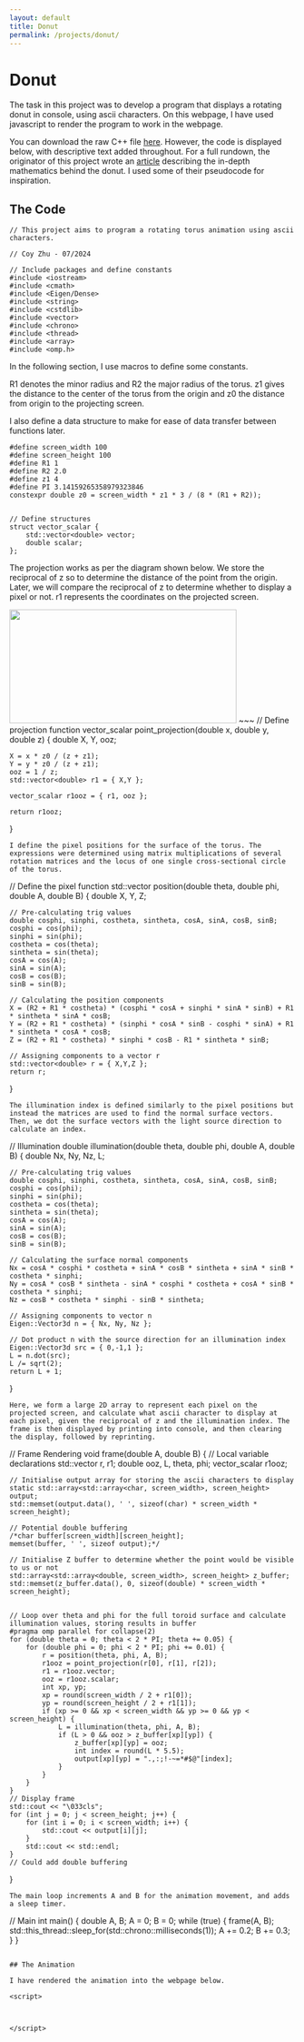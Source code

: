 ```yaml
---
layout: default
title: Donut
permalink: /projects/donut/
---
```


<head>
    <script src="/files/donut.js"></script>
    <script type="text/javascript" async src="https://cdnjs.cloudflare.com/ajax/libs/mathjax/2.7.0/MathJax.js?config=TeX-AMS-MML_HTMLorMML"></script>
</head>

# Donut

The task in this project was to develop a program that displays a rotating donut in console, using ascii characters.
On this webpage, I have used javascript to render the program to work in the webpage.

You can download the raw C++ file <a href="/files/Donut.cpp" download>here</a>.
However, the code is displayed below, with descriptive text added throughout. For a full rundown, the originator of this project wrote an <a href="https://www.a1k0n.net/2011/07/20/donut-math.html">article</a> describing the in-depth mathematics behind the donut. I used some of their pseudocode for inspiration.

## The Code
~~~
// This project aims to program a rotating torus animation using ascii characters.

// Coy Zhu - 07/2024

// Include packages and define constants
#include <iostream>
#include <cmath>
#include <Eigen/Dense>
#include <string>
#include <cstdlib>
#include <vector>
#include <chrono>
#include <thread>
#include <array>
#include <omp.h>
~~~
In the following section, I use macros to define some constants.

R1 denotes the minor radius and R2 the major radius of the torus.
z1 gives the distance to the center of the torus from the origin and z0 the distance from origin to the projecting screen.

I also define a data structure to make for ease of data transfer between functions later.
~~~
#define screen_width 100
#define screen_height 100
#define R1 1
#define R2 2.0
#define z1 4
#define PI 3.14159265358979323846
constexpr double z0 = screen_width * z1 * 3 / (8 * (R1 + R2));


// Define structures
struct vector_scalar {
	std::vector<double> vector;
	double scalar;
};
~~~
The projection works as per the diagram shown below. We store the reciprocal of z so to determine the distance of the point from the origin. Later, we will compare the reciprocal of z to determine whether to display a pixel or not. r1 represents the coordinates on the projected screen.

<img src="/files/perspective.png" alt="" width="400" height="200">
~~~
// Define projection function
vector_scalar point_projection(double x, double y, double z) {
	double X, Y, ooz;

	X = x * z0 / (z + z1);
	Y = y * z0 / (z + z1);
	ooz = 1 / z;
	std::vector<double> r1 = { X,Y };

	vector_scalar r1ooz = { r1, ooz };

	return r1ooz;
}
~~~
I define the pixel positions for the surface of the torus. The expressions were determined using matrix multiplications of several rotation matrices and the locus of one single cross-sectional circle of the torus.
~~~
// Define the pixel function
std::vector<double> position(double theta, double phi, double A, double B) {
	double X, Y, Z;

	// Pre-calculating trig values
	double cosphi, sinphi, costheta, sintheta, cosA, sinA, cosB, sinB;
	cosphi = cos(phi);
	sinphi = sin(phi);
	costheta = cos(theta);
	sintheta = sin(theta);
	cosA = cos(A);
	sinA = sin(A);
	cosB = cos(B);
	sinB = sin(B);

	// Calculating the position components
	X = (R2 + R1 * costheta) * (cosphi * cosA + sinphi * sinA * sinB) + R1 * sintheta * sinA * cosB;
	Y = (R2 + R1 * costheta) * (sinphi * cosA * sinB - cosphi * sinA) + R1 * sintheta * cosA * cosB;
	Z = (R2 + R1 * costheta) * sinphi * cosB - R1 * sintheta * sinB;

	// Assigning components to a vector r
	std::vector<double> r = { X,Y,Z };
	return r;
}
~~~
The illumination index is defined similarly to the pixel positions but instead the matrices are used to find the normal surface vectors. Then, we dot the surface vectors with the light source direction to calculate an index.
~~~
// Illumination
double illumination(double theta, double phi, double A, double B) {
	double Nx, Ny, Nz, L;

	// Pre-calculating trig values
	double cosphi, sinphi, costheta, sintheta, cosA, sinA, cosB, sinB;
	cosphi = cos(phi);
	sinphi = sin(phi);
	costheta = cos(theta);
	sintheta = sin(theta);
	cosA = cos(A);
	sinA = sin(A);
	cosB = cos(B);
	sinB = sin(B);

	// Calculating the surface normal components
	Nx = cosA * cosphi * costheta + sinA * cosB * sintheta + sinA * sinB * costheta * sinphi;
	Ny = cosA * cosB * sintheta - sinA * cosphi * costheta + cosA * sinB * costheta * sinphi;
	Nz = cosB * costheta * sinphi - sinB * sintheta;

	// Assigning components to vector n
	Eigen::Vector3d n = { Nx, Ny, Nz };

	// Dot product n with the source direction for an illumination index
	Eigen::Vector3d src = { 0,-1,1 };
	L = n.dot(src);
	L /= sqrt(2);
	return L + 1;
}
~~~
Here, we form a large 2D array to represent each pixel on the projected screen, and calculate what ascii character to display at each pixel, given the reciprocal of z and the illumination index. The frame is then displayed by printing into console, and then clearing the display, followed by reprinting.
~~~
// Frame Rendering
void frame(double A, double B) {
	// Local variable declarations
	std::vector<double> r, r1;
	double ooz, L, theta, phi;
	vector_scalar r1ooz;

	// Initialise output array for storing the ascii characters to display
	static std::array<std::array<char, screen_width>, screen_height> output;
	std::memset(output.data(), ' ', sizeof(char) * screen_width * screen_height);

	// Potential double buffering
	/*char buffer[screen_width][screen_height];
	memset(buffer, ' ', sizeof output);*/

	// Initialise Z buffer to determine whether the point would be visible to us or not
	std::array<std::array<double, screen_width>, screen_height> z_buffer;
	std::memset(z_buffer.data(), 0, sizeof(double) * screen_width * screen_height);


	// Loop over theta and phi for the full toroid surface and calculate illumination values, storing results in buffer
	#pragma omp parallel for collapse(2)
	for (double theta = 0; theta < 2 * PI; theta += 0.05) {
		for (double phi = 0; phi < 2 * PI; phi += 0.01) {
			r = position(theta, phi, A, B);
			r1ooz = point_projection(r[0], r[1], r[2]);
			r1 = r1ooz.vector;
			ooz = r1ooz.scalar;
			int xp, yp;
			xp = round(screen_width / 2 + r1[0]);
			yp = round(screen_height / 2 + r1[1]);
			if (xp >= 0 && xp < screen_width && yp >= 0 && yp < screen_height) {
				L = illumination(theta, phi, A, B);
				if (L > 0 && ooz > z_buffer[xp][yp]) {
					z_buffer[xp][yp] = ooz;
					int index = round(L * 5.5);
					output[xp][yp] = ".,:;!-~=*#$@"[index];
				}
			}
		}
	}
	// Display frame
	std::cout << "\033cls";
	for (int j = 0; j < screen_height; j++) {
		for (int i = 0; i < screen_width; i++) {
			std::cout << output[i][j];
		}
		std::cout << std::endl;
	}
	// Could add double buffering
}
~~~
The main loop increments A and B for the animation movement, and adds a sleep timer.
~~~
// Main
int main() {
	double A, B;
	A = 0;
	B = 0;
	while (true) {
		frame(A, B);
		std::this_thread::sleep_for(std::chrono::milliseconds(1));
		A += 0.2;
		B += 0.3;
	}
}
~~~

## The Animation

I have rendered the animation into the webpage below.

<script>



</script>
